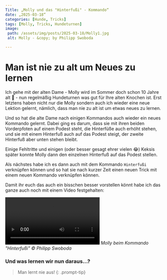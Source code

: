 ```yaml
---
Title: „Molly und das "Hinterfußi" - Kommando“
date: „2025-03-18“
categories: [Hunde, Tricks] 
tags: [Molly, Tricks, Hundeturnen]
image:
 path: /assets/img/posts/2025-03-18/Molly1.jpg
 alt: Molly - &copy; by Philipp Swoboda

---
```


# Man ist nie zu alt um Neues zu lernen



Ich gehe mit der alten Dame - Molly wird im Sommer doch schon 10 Jahre alt 🙈 - nun regelmäßig Hundeturnen was gut für Ihre alten Knochen ist. Erst letztens haben nicht nur die Molly sondern auch ich wieder eine neue Lektion gelernt, nämlich, dass man nie zu alt ist um etwas neues zu lernen. 


Und so hat die alte Dame nach einigen Kommandos auch wieder ein neues Kommando gelernt. Dabei ging es darum, dass sie mit ihren beiden Vorderpfoten auf einem Podest steht, die Hinterfüße auch erhöht stehen, und sie mit einem Hinterfuß auch auf das Podest steigt, der zweite Hinterfuß aber unten stehen bleibt. 


Einige Fehltritte und einigen (oder besser gesagt ehrer vielen 😂) Keksis später konnte Molly dann den einzelnen Hinterfuß auf das Podest stellen. 

Als nächstes habe ich es dann auch mit dem Kommando `Hinterfußi` verknüpfen können und so hat sie nach kurzer Zeit einen neuen Trick mit einem neuen Kommando verknüpfen können. 

Damit ihr euch das auch ein bisschen besser vorstellen könnt habe ich das ganze auch noch mit einem Video festgehalten:


![Molly-Hinterfußi](/assets/img/posts/2025-03-18/hinterfußi.mp4)
_Molly beim Kommando "Hinterfußi" &copy; Philipp Swoboda_


### Und was lernen wir nun daraus...?



> Man lernt nie aus!
{: .prompt-tip}


